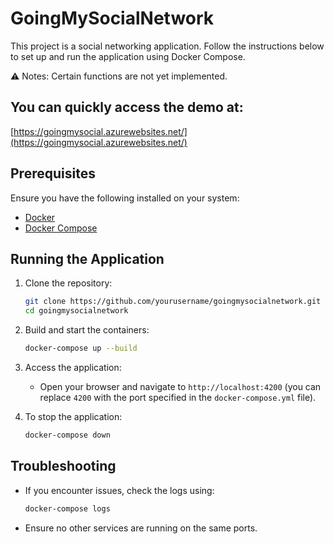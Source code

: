 # GoingMySocialNetwork

This project is a social networking application. Follow the instructions below to set up and run the application using Docker Compose.

⚠️ Notes:
Certain functions are not yet implemented.

## You can quickly access the demo at:
[https://goingmysocial.azurewebsites.net/](https://goingmysocial.azurewebsites.net/)

## Prerequisites

Ensure you have the following installed on your system:
- [Docker](https://www.docker.com/get-started)
- [Docker Compose](https://docs.docker.com/compose/install/)

## Running the Application

1. Clone the repository:
    ```bash
    git clone https://github.com/yourusername/goingmysocialnetwork.git
    cd goingmysocialnetwork
    ```

2. Build and start the containers:
    ```bash
    docker-compose up --build
    ```

3. Access the application:
    - Open your browser and navigate to `http://localhost:4200` (you can replace `4200` with the port specified in the `docker-compose.yml` file).

4. To stop the application:
    ```bash
    docker-compose down
    ```

## Troubleshooting

- If you encounter issues, check the logs using:
  ```bash
  docker-compose logs
  ```

- Ensure no other services are running on the same ports.
